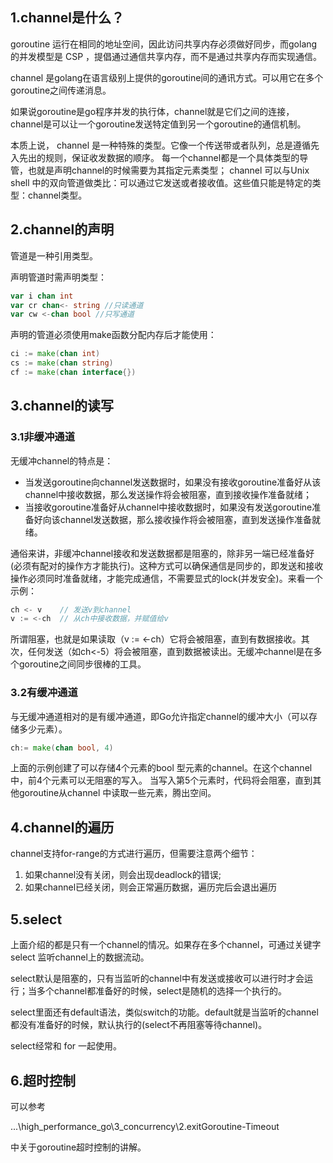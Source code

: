 ## 1.channel是什么？

goroutine 运行在相同的地址空间，因此访问共享内存必须做好同步，而golang的并发模型是 CSP ，提倡通过通信共享内存，而不是通过共享内存而实现通信。

channel 是golang在语言级别上提供的goroutine间的通讯方式。可以用它在多个goroutine之间传递消息。

如果说goroutine是go程序并发的执行体，channel就是它们之间的连接，channel是可以让一个goroutine发送特定值到另一个goroutine的通信机制。

本质上说， channel 是一种特殊的类型。它像一个传送带或者队列，总是遵循先入先出的规则，保证收发数据的顺序。
每一个channel都是一个具体类型的导管，也就是声明channel的时候需要为其指定元素类型；
channel 可以与Unix shell 中的双向管道做类比：可以通过它发送或者接收值。这些值只能是特定的类型：channel类型。

## 2.channel的声明

管道是一种引用类型。

声明管道时需声明类型：

```go
var i chan int
var cr chan<- string //只读通道
var cw <-chan bool //只写通道
```

声明的管道必须使用make函数分配内存后才能使用：

```go
ci := make(chan int)
cs := make(chan string)
cf := make(chan interface{})
```

## 3.channel的读写

### 3.1非缓冲通道

无缓冲channel的特点是：

- 当发送goroutine向channel发送数据时，如果没有接收goroutine准备好从该channel中接收数据，那么发送操作将会被阻塞，直到接收操作准备就绪；
- 当接收goroutine准备好从channel中接收数据时，如果没有发送goroutine准备好向该channel发送数据，那么接收操作将会被阻塞，直到发送操作准备就绪。

通俗来讲，非缓冲channel接收和发送数据都是阻塞的，除非另一端已经准备好(必须有配对的操作方才能执行)。这种方式可以确保通信是同步的，即发送和接收操作必须同时准备就绪，才能完成通信，不需要显式的lock(并发安全)。来看一个示例：

```go
ch <- v    // 发送v到channel
v := <-ch  // 从ch中接收数据，并赋值给v
```

所谓阻塞，也就是如果读取（v := <-ch）它将会被阻塞，直到有数据接收。其次，任何发送（如ch<-5）将会被阻塞，直到数据被读出。无缓冲channel是在多个goroutine之间同步很棒的工具。

### 3.2有缓冲通道

与无缓冲通道相对的是有缓冲通道，即Go允许指定channel的缓冲大小（可以存储多少元素）。

 ```go
ch:= make(chan bool, 4)
 ```

上面的示例创建了可以存储4个元素的bool 型元素的channel。在这个channel 中，前4个元素可以无阻塞的写入。
当写入第5个元素时，代码将会阻塞，直到其他goroutine从channel 中读取一些元素，腾出空间。

## 4.channel的遍历

channel支持for-range的方式进行遍历，但需要注意两个细节：

1. 如果channel没有关闭，则会出现deadlock的错误;
2. 如果channel已经关闭，则会正常遍历数据，遍历完后会退出遍历

## 5.select

上面介绍的都是只有一个channel的情况。如果存在多个channel，可通过关键字 select 监听channel上的数据流动。

select默认是阻塞的，只有当监听的channel中有发送或接收可以进行时才会运行；当多个channel都准备好的时候，select是随机的选择一个执行的。

select里面还有default语法，类似switch的功能。default就是当监听的channel都没有准备好的时候，默认执行的(select不再阻塞等待channel)。

select经常和 for 一起使用。

## 6.超时控制

可以参考

...\high_performance_go\3_concurrency\2.exitGoroutine-Timeout

中关于goroutine超时控制的讲解。